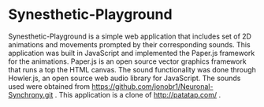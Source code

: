 # Synesthetic-Playground

Synesthetic-Playground is a simple web application that includes set of 2D animations and movements prompted by their corresponding sounds. This application was built in JavaScript and implemented the Paper.js framework for the animations. Paper.js is an open source vector graphics framework that runs a top the HTML canvas. The sound functionality was done through Howler.js, an open source web audio library for JavaScript. The sounds used were obtained from https://github.com/jonobr1/Neuronal-Synchrony.git . This application is a clone of http://patatap.com/ . 
